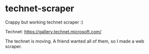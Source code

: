 # technet-scraper
Crappy but working technet scraper :)

Technet: https://gallery.technet.microsoft.com/

The technet is moving. A friend wanted all of them, so I made a web scraper.
